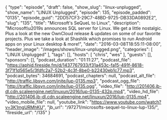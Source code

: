 {
  "type": "episode",
  "draft": false,
  "show_slug": "linux-unplugged",
  "show_name": "LINUX Unplugged",
  "episode": 135,
  "episode_padded": "0135",
  "episode_guid": "2DD57CF3-29C7-48BD-9725-DB33DA0892E2",
  "slug": "135",
  "title": "Microsoft's SeQueL to Linux",
  "description": "Microsoft\u2019s announces SQL server for Linux. We get a little nostalgic. Plus a look at the new OwnCloud release & updates on some of our favorite projects. Plus we take a look at Shashlik which promises to run Android apps on your Linux desktop & more!",
  "date": "2016-03-08T18:55:11-08:00",
  "header_image": "/images/shows/linux-unplugged.png",
  "categories": [
    "LINUX Unplugged"
  ],
  "tags": [],
  "hosts": [
    "chris",
    "wes"
  ],
  "guests": [],
  "sponsors": [],
  "podcast_duration": "01:11:27",
  "podcast_file": "https://aphid.fireside.fm/d/1437767933/f31a453c-fa15-491f-8618-3f71f1d565e5/3fdfc2a7-52b2-4c3f-8be0-b22430eb1c77.mp3",
  "podcast_bytes": 34684691,
  "podcast_chapters": null,
  "podcast_alt_file": "http://traffic.libsyn.com/jnite/lup-0135.mp3",
  "podcast_ogg_file": "http://traffic.libsyn.com/jnite/lup-0135.ogg",
  "video_file": "http://201406.jb-dl.cdn.scaleengine.net/linuxun/2016/lup-0135-432p.mp4",
  "video_hd_file": "http://201406.jb-dl.cdn.scaleengine.net/linuxun/2016/lup-0135.mp4",
  "video_mobile_file": null,
  "youtube_link": "https://www.youtube.com/watch?v=3K1mgURMhKU",
  "jb_url": "/97271/microsofts-sequel-to-linux-lup-135/",
  "fireside_url": "/135"
}

